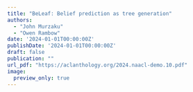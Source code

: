 ```yaml
---
title: "BeLeaf: Belief prediction as tree generation"
authors:
  - "John Murzaku"
  - "Owen Rambow"
date: '2024-01-01T00:00:00Z'
publishDate: '2024-01-01T00:00:00Z'
draft: false
publication: ""
url_pdf: "https://aclanthology.org/2024.naacl-demo.10.pdf"
image:
  preview_only: true
---
```

